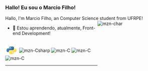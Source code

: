 ### Hallo! Eu sou o Marcio Filho!
Hallo, I'm Marcio Filho, an Computer Science student from UFRPE!
<img align="right" alt="mzn-char" height="210" width="210"  src="https://media.giphy.com/media/v1.Y2lkPTc5MGI3NjExZjBlMTU2ODE1ODQ5MDAyODVlY2E0NzcxYTIwMDViZjE0MDkxZWZkOCZjdD1n/xNeCKhmuoRc0WRL9EZ/giphy.gif">

- 🌱 Estou aprendendo, atualmente, Front-end Development!

<div style="display: inline_block"><br>
  <img align="center" alt="mzn-Python" height="30" width="40" src="https://raw.githubusercontent.com/devicons/devicon/master/icons/python/python-original.svg">
  <img align="center" alt="mzn-Csharp" height="30" width="40" src="https://cdn.jsdelivr.net/gh/devicons/devicon/icons/c/c-original.svg">
  <img align="center" alt="mzn-C" height="30" width="40" src="https://cdn.jsdelivr.net/gh/devicons/devicon/icons/css3/css3-original.svg">
  <img align="center" alt="mzn-C" height="30" width="40" src="https://cdn.jsdelivr.net/gh/devicons/devicon/icons/html5/html5-original.svg">
  <img align="center" alt="mzn-C" height="30" width="40" src="https://cdn.jsdelivr.net/gh/devicons/devicon/icons/java/java-original.svg">
  <hr/>
  
<div/>
